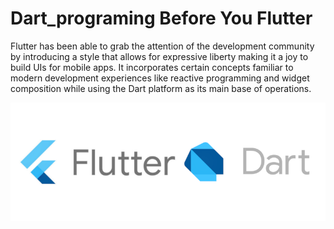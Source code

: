 # Dart_programing Before You Flutter
Flutter has been able to grab the attention of the development community by introducing a style that allows for expressive liberty making it a joy to build UIs for mobile apps. It incorporates certain concepts familiar to modern development experiences like reactive programming and widget composition while using the Dart platform as its main base of operations.

![alt text](https://github.com/devzohaib/dart_programing/blob/master/images/dart_flutter.png)

